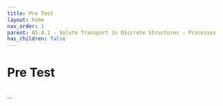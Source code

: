 ```yaml
---
title: Pre Test
layout: home
nav_order: 1
parent: A5.4.1 - Solute Transport in Discrete Structures - Processes
has_children: false
---
```


<script
  src="https://cdn.mathjax.org/mathjax/latest/MathJax.js?config=TeX-AMS-MML_HTMLorMML"
  type="text/javascript">
</script>

# Pre Test


> ## 
>

...
